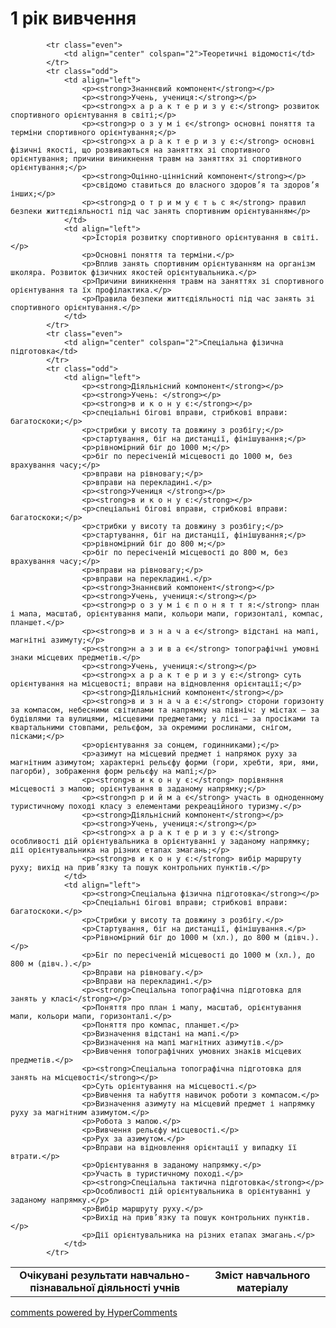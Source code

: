 <div id="hypercomments_widget" class="js-hypercomments-widget invisible"></div>

1 рік вивчення
=============================

<table>
  <body>
    <tr>
<td align="center" width="60%"><strong>Очікувані результати навчально-пізнавальної діяльності учнів</strong></td>
<td align="center" width="40%"><strong>Зміст навчального матеріалу</strong></td>
    </tr>

            <tr class="even">
                <td align="center" colspan="2">Теоретичні відомості</td>
            </tr>
            <tr class="odd">
                <td align="left">
                    <p><strong>Знаннєвий компонент</strong></p>
                    <p><strong>Учень, учениця:</strong></p>
                    <p><strong>х а р а к т е р и з у є:</strong> розвиток спортивного орієнтування в світі;</p>
                    <p><strong>р о з у м і є</strong> основні поняття та терміни спортивного орієнтування;</p>
                    <p><strong>х а р а к т е р и з у є:</strong> основні фізичні якості, що розвиваються на заняттях зі спортивного орієнтування; причини виникнення травм на заняттях зі спортивного орієнтування;</p>
                    <p><strong>Оцінно-ціннісний компонент</strong></p>
                    <p>свідомо ставиться до власного здоров’я та здоров’я інших;</p>
                    <p><strong>д о т р и м у є т ь с я</strong> правил безпеки життєдіяльності під час занять спортивним орієнтуванням</p>
                </td>
                <td align="left">
                    <p>Історія розвитку спортивного орієнтування в світі.</p>
                    <p>Основні поняття та терміни.</p>
                    <p>Вплив занять спортивним орієнтуванням на організм школяра. Розвиток фізичних якостей орієнтувальника.</p>
                    <p>Причини виникнення травм на заняттях зі спортивного орієнтування та їх профілактика.</p>
                    <p>Правила безпеки життєдіяльності під час занять зі спортивного орієнтування.</p>
                </td>
            </tr>
            <tr class="even">
                <td align="center" colspan="2">Спеціальна фізична підготовка</td>
            </tr>
            <tr class="odd">
                <td align="left">
                    <p><strong>Діяльнісний компонент</strong></p>
                    <p><strong>Учень: </strong></p>
                    <p><strong>в и к о н у є:</strong></p>
                    <p>спеціальні бігові вправи, стрибкові вправи: багатоскоки;</p>
                    <p>стрибки у висоту та довжину з розбігу;</p>
                    <p>стартування, біг на дистанції, фінішування;</p>
                    <p>рівномірний біг до 1000 м;</p>
                    <p>біг по пересіченій місцевості до 1000 м, без врахування часу;</p>
                    <p>вправи на рівновагу;</p>
                    <p>вправи на перекладині.</p>
                    <p><strong>Учениця </strong></p>
                    <p><strong>в и к о н у є:</strong></p>
                    <p>спеціальні бігові вправи, стрибкові вправи: багатоскоки;</p>
                    <p>стрибки у висоту та довжину з розбігу;</p>
                    <p>стартування, біг на дистанції, фінішування;</p>
                    <p>рівномірний біг до 800 м;</p>
                    <p>біг по пересіченій місцевості до 800 м, без врахування часу;</p>
                    <p>вправи на рівновагу;</p>
                    <p>вправи на перекладині.</p>
                    <p><strong>Знаннєвий компонент</strong></p>
                    <p><strong>Учень, учениця:</strong></p>
                    <p><strong>р о з у м і є п о н я т т я:</strong> план і мапа, масштаб, орієнтування мапи, кольори мапи, горизонталі, компас, планшет.</p>
                    <p><strong>в и з н а ч а є</strong> відстані на мапі, магнітні азимуту;</p>
                    <p><strong>н а з и в а є</strong> топографічні умовні знаки місцевих предметів.</p>
                    <p><strong>Учень, учениця:</strong></p>
                    <p><strong>х а р а к т е р и з у є:</strong> суть орієнтування на місцевості; вправи на відновлення орієнтації;</p>
                    <p><strong>Діяльнісний компонент</strong></p>
                    <p><strong>в и з н а ч а є:</strong> сторони горизонту за компасом, небесними світилами та напрямку на північ: у містах – за будівлями та вулицями, місцевими предметами; у лісі – за просіками та квартальними стовпами, рельєфом, за окремими рослинами, снігом, пісками;</p>
                    <p>орієнтування за сонцем, годинниками);</p>
                    <p>азимут на місцевий предмет і напрямок руху за магнітним азимутом; характерні рельєфу форми (гори, хребти, яри, ями, пагорби), зображення форм рельєфу на мапі;</p>
                    <p><strong>в и к о н у є:</strong> порівняння місцевості з мапою; орієнтування в заданому напрямку;</p>
                    <p><strong>п р и й м а є</strong> участь в одноденному туристичному поході класу з елементами рекреаційного туризму.</p>
                    <p><strong>Діяльнісний компонент</strong></p>
                    <p><strong>Учень, учениця:</strong></p>
                    <p><strong>х а р а к т е р и з у є:</strong> особливості дій орієнтувальника в орієнтуванні у заданому напрямку; дії орієнтувальника на різних етапах змагань;</p>
                    <p><strong>в и к о н у є:</strong> вибір маршруту руху; вихід на прив’язку та пошук контрольних пунктів.</p>
                </td>
                <td align="left">
                    <p><strong>Спеціальна фізична підготовка</strong></p>
                    <p>Спеціальні бігові вправи; стрибкові вправи: багатоскоки.</p>
                    <p>Стрибки у висоту та довжину з розбігу.</p>
                    <p>Стартування, біг на дистанції, фінішування.</p>
                    <p>Рівномірний біг до 1000 м (хл.), до 800 м (дівч.).</p>
                    <p>Біг по пересіченій місцевості до 1000 м (хл.), до 800 м (дівч.).</p>
                    <p>Вправи на рівновагу.</p>
                    <p>Вправи на перекладині.</p>
                    <p><strong>Спеціальна топографічна підготовка для занять у класі</strong></p>
                    <p>Поняття про план і мапу, масштаб, орієнтування мапи, кольори мапи, горизонталі.</p>
                    <p>Поняття про компас, планшет.</p>
                    <p>Визначення відстані на мапі.</p>
                    <p>Визначення на мапі магнітних азимутів.</p>
                    <p>Вивчення топографічних умовних знаків місцевих предметів.</p>
                    <p><strong>Спеціальна топографічна підготовка для занять на місцевості</strong></p>
                    <p>Суть орієнтування на місцевості.</p>
                    <p>Вивчення та набуття навичок роботи з компасом.</p>
                    <p>Визначення азимуту на місцевий предмет і напрямку руху за магнітним азимутом.</p>
                    <p>Робота з мапою.</p>
                    <p>Вивчення рельєфу місцевості.</p>
                    <p>Рух за азимутом.</p>
                    <p>Вправи на відновлення орієнтації у випадку її втрати.</p>
                    <p>Орієнтування в заданому напрямку.</p>
                    <p>Участь в туристичному поході.</p>
                    <p><strong>Спеціальна тактична підготовка</strong></p>
                    <p>Особливості дій орієнтувальника в орієнтуванні у заданому напрямку.</p>
                    <p>Вибір маршруту руху.</p>
                    <p>Вихід на прив’язку та пошук контрольних пунктів.</p>
                    <p>Дії орієнтувальника на різних етапах змагань.</p>
                </td>
            </tr>
  </body>
</table>

<div class="js-hypercomments-container">
    <a href="http://hypercomments.com" class="hc-link" title="comments widget">comments powered by HyperComments</a>
</div>